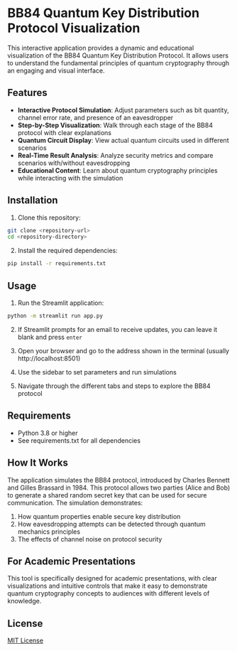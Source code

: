 # BB84 Quantum Key Distribution Protocol Visualization

This interactive application provides a dynamic and educational visualization of the BB84 Quantum Key Distribution Protocol. It allows users to understand the fundamental principles of quantum cryptography through an engaging and visual interface.

## Features

- **Interactive Protocol Simulation**: Adjust parameters such as bit quantity, channel error rate, and presence of an eavesdropper
- **Step-by-Step Visualization**: Walk through each stage of the BB84 protocol with clear explanations
- **Quantum Circuit Display**: View actual quantum circuits used in different scenarios
- **Real-Time Result Analysis**: Analyze security metrics and compare scenarios with/without eavesdropping
- **Educational Content**: Learn about quantum cryptography principles while interacting with the simulation

## Installation

1. Clone this repository:
```bash
git clone <repository-url>
cd <repository-directory>
```

2. Install the required dependencies:
```bash
pip install -r requirements.txt
```

## Usage

1. Run the Streamlit application:
```bash
python -m streamlit run app.py 
```
2. If Streamlit prompts for an email to receive updates, you can leave it blank and press `enter`

3. Open your browser and go to the address shown in the terminal (usually http://localhost:8501)

4. Use the sidebar to set parameters and run simulations

5. Navigate through the different tabs and steps to explore the BB84 protocol

## Requirements

- Python 3.8 or higher
- See requirements.txt for all dependencies

## How It Works

The application simulates the BB84 protocol, introduced by Charles Bennett and Gilles Brassard in 1984. This protocol allows two parties (Alice and Bob) to generate a shared random secret key that can be used for secure communication. The simulation demonstrates:

1. How quantum properties enable secure key distribution
2. How eavesdropping attempts can be detected through quantum mechanics principles
3. The effects of channel noise on protocol security

## For Academic Presentations

This tool is specifically designed for academic presentations, with clear visualizations and intuitive controls that make it easy to demonstrate quantum cryptography concepts to audiences with different levels of knowledge.

## License

[MIT License](LICENSE)
